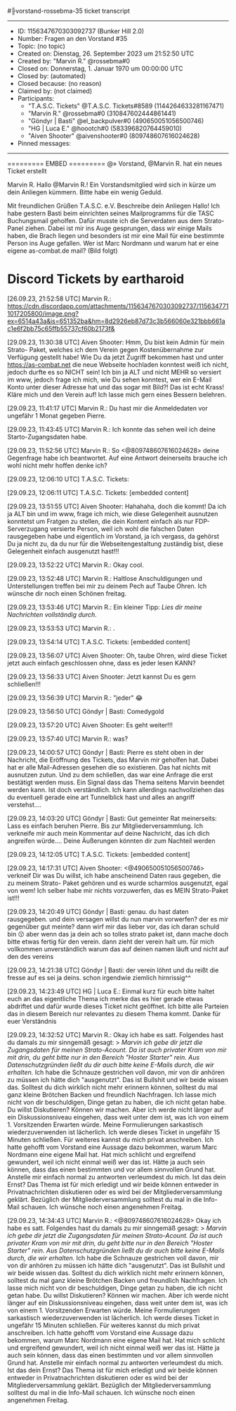 #╟vorstand-rossebma-35 ticket transcript

---

* ID: 1156347670303092737 (Bunker Hill 2.0)
* Number: Fragen an den Vorstand #35
* Topic: (no topic)
* Created on: Dienstag, 26. September 2023 um 21:52:50 UTC
* Created by: "Marvin R." @rossebma#0
* Closed on: Donnerstag, 1. Januar 1970 um 00:00:00 UTC
* Closed by: (automated)
* Closed because: (no reason)
* Claimed by: (not claimed)
* Participants:
  * "T.A.S.C. Tickets" @T.A.S.C. Tickets#8589 (1144264633281167471)
  * "Marvin R." @rossebma#0 (310847602444861441)
  * "Göndyr | Basti" @el_backpulver#0 (490650051056500746)
  * "HG | Luca E." @hoootch#0 (583396820764459010)
  * "Aiven Shooter" @aivenshooter#0 (809748607616024628)
* Pinned messages: 

---
========= EMBED =========
@» Vorstand,
@Marvin R. hat ein neues Ticket erstellt

Marvin R.
Hallo @Marvin R.!
Ein Vorstandsmitglied wird sich in kürze um dein Anliegen kümmern. Bitte habe ein wenig Geduld.

Mit freundlichen Grüßen
T.A.S.C. e.V.
Beschreibe dein Anliegen
Hallo!
Ich habe gestern Basti beim einrichten seines Mailprogramms für die TASC Buchungsmail geholfen. Dafür musste ich die Serverdaten aus dem Strato-Panel ziehen. Dabei ist mir ins Auge gesprungen, dass wir einige Mails haben, die Brach liegen und besonders ist mir eine Mail für eine bestimmte Person ins Auge gefallen. Wer ist Marc Nordmann und warum hat er eine eigene as-combat.de mail? (Bild folgt)

Discord Tickets by eartharoid
=========================

<M01> [26.09.23, 21:52:58 UTC] Marvin R.: 
	https://cdn.discordapp.com/attachments/1156347670303092737/1156347711017205800/image.png?ex=6514a43a&is=651352ba&hm=8d2926eb87d73c3b566060e321bbb661ac1e6f2bb75c65ffb55737cf60b2173f&

<M02> [29.09.23, 11:30:38 UTC] Aiven Shooter: Hmm, Du bist kein Admin für mein Strato- Paket, welches ich dem Verein gegen Kostenübernahme zur Verfügung gestellt habe! Wie Du da jetzt Zugriff bekommen hast und unter https://as-combat.net die neue Webseite hochladen konntest weiß ich nicht, jedoch durfte es so NICHT sein! Ich bin ja ALT und nicht MEHR so versiert im www, jedoch frage ich mich, wie Du sehen konntest, wer ein E-Mail Konto unter dieser Adresse hat und das sogar mit Bild?! Das ist echt Krass! Kläre mich und den Verein auf! Ich lasse mich gern eines Bessern belehren.

<M03> [29.09.23, 11:41:17 UTC] Marvin R.: Du hast mir die Anmeldedaten vor ungefähr 1 Monat gegeben Pierre.

<M04> [29.09.23, 11:43:45 UTC] Marvin R.: Ich konnte das sehen weil ich deine Starto-Zugangsdaten habe.

<M05> [29.09.23, 11:52:56 UTC] Marvin R.: So <@809748607616024628> deine Gegenfrage habe ich beantwortet. Auf eine Antwort deinerseits brauche ich wohl nicht mehr hoffen denke ich?

<M06> [29.09.23, 12:06:10 UTC] T.A.S.C. Tickets: 

<M07> [29.09.23, 12:06:11 UTC] T.A.S.C. Tickets: 
	[embedded content]

<M08> [29.09.23, 13:51:55 UTC] Aiven Shooter: Hahahaha, doch die kommt! Da ich ja ALT bin und im www, frage ich mich, wie diese Gelegenheit ausnutzen konntetst um Fratgen zu stellen, die dein Kontent einfach als nur FDP- Serverzugang versierte Person, weil ich wohl die falschen Daten rausgegeben habe und eigentlich im Vorstand, ja ich vergass, da gehörst Du ja nicht zu, da du nur für die Webseitengestaltung zuständig bist, diese Gelegenheit einfach ausgenutzt hast!!!

<M09> [29.09.23, 13:52:22 UTC] Marvin R.: Okay cool.

<M10> [29.09.23, 13:52:48 UTC] Marvin R.: Haltlose Anschuldigungen und Unterstellungen treffen bei mir zu deinem Pech auf Taube Ohren. Ich wünsche dir noch einen Schönen freitag.

<M11> [29.09.23, 13:53:46 UTC] Marvin R.: Ein kleiner Tipp:
	*Lies dir meine Nachrichten vollständig durch.*

<M12> [29.09.23, 13:53:53 UTC] Marvin R.: .

<M13> [29.09.23, 13:54:14 UTC] T.A.S.C. Tickets: 
	[embedded content]

<M14> [29.09.23, 13:56:07 UTC] Aiven Shooter: Oh, taube Ohren, wird diese Ticket jetzt auch einfach geschlossen ohne, dass es jeder lesen KANN?

<M15> [29.09.23, 13:56:33 UTC] Aiven Shooter: Jetzt kannst Du es gern schließen!!!

<M16> [29.09.23, 13:56:39 UTC] Marvin R.: "jeder" 😂

<M17> [29.09.23, 13:56:50 UTC] Göndyr | Basti: Comedygold

<M18> [29.09.23, 13:57:20 UTC] Aiven Shooter: Es geht weiter!!!

<M19> [29.09.23, 13:57:40 UTC] Marvin R.: was?

<M20> [29.09.23, 14:00:57 UTC] Göndyr | Basti: Pierre es steht oben in der Nachricht, die Eröffnung des Tickets, das Marvin mir geholfen hat. Dabei hat er alle Mail-Adressen gesehen die so existieren. Das hat nichts mit ausnutzen zutun. Und zu dem schließen, das war eine Anfrage die erst bestätigt werden muss. Ein Signal dass das Thema seitens Marvin beendet werden kann. Ist doch verständlich. Ich kann allerdings nachvollziehen das du eventuell gerade eine art Tunnelblick hast und alles an angriff verstehst....

<M21> [29.09.23, 14:03:20 UTC] Göndyr | Basti: Gut gemeinter Rat meinerseits: Lass es einfach beruhen Pierre. Bis zur Mitgliederversammlung. Ich verkneife mir auch mein Kommentar auf deine Nachricht, das ich dich angreifen würde.... Deine Äußerungen könnten dir zum Nachteil werden

<M22> [29.09.23, 14:12:05 UTC] T.A.S.C. Tickets: 
	[embedded content]

<M23> [29.09.23, 14:17:31 UTC] Aiven Shooter: <@490650051056500746> verkneif Dir was Du willst, ich habe anscheinend Daten raus gegeben, die zu meinem Strato- Paket gehören und es wurde scharmlos ausgenutzt, egal von wem! Ich selber habe mir nichts vorzuwerfen, das es MEIN Strato-Paket ist!!!

<M24> [29.09.23, 14:20:49 UTC] Göndyr | Basti: genau. du hast daten rausgegeben. und dein versagen willst du nun marvin vorwerfen? der es mir gegenüber gut meinte? dann wirf mir das lieber vor, das ich daran schuld bin 😗
	aber wenn das ja dein ach so tolles strato paket ist, dann mache doch bitte etwas fertig für den verein. dann zieht der verein halt um. für mich vollkommen unverständlich warum das auf deinen namen läuft und nicht auf den des vereins

<M25> [29.09.23, 14:21:38 UTC] Göndyr | Basti: der verein löhnt und du reißt die fresse auf es sei ja deins. schon irgendwie ziemlich hirnrissig^^

<M26> [29.09.23, 14:23:49 UTC] HG | Luca E.: Einmal kurz für euch bitte haltet euch an das eigentliche Thema ich merke das es hier gerade etwas abdriftet und dafür wurde dieses Ticket nicht geöffnet.
Ich bitte alle Parteien das in diesem Bereich nur relevantes zu diesem Thema kommt.
Danke für euer Verständnis

<M27> [29.09.23, 14:32:52 UTC] Marvin R.: Okay ich habe es satt.
	Folgendes hast du damals zu mir sinngemäß gesagt:
	> *Marvin ich gebe dir jetzt die Zugangsdaten für meinen Strato-Acount. Da ist auch privater Kram von mir mit drin, du geht bitte nur in den Bereich "Hoster Starter" rein. Aus Datenschutzgründen ließt du dir auch bitte keine E-Mails durch, die wir erhalten.*
	Ich habe die Schnauze gestrichen voll davon, mir von dir anhören zu müssen ich hätte dich "ausgenutzt". Das ist Bullshit und wir beide wissen das. Solltest du dich wirklich nicht mehr erinnern können, solltest du mal ganz kleine Brötchen Backen und freundlich Nachfragen. Ich lasse mich nicht von dir beschuldigen, Dinge getan zu haben, die ich nicht getan habe. 
Du willst Diskutieren? Können wir machen. Aber ich werde nicht länger auf ein Diskussionsniveau eingehen, dass weit unter dem ist, was ich von einem 1. Vorsitzenden Erwarten würde. Meine Formulierungen sarkastisch wiederzuverwenden ist lächerlich.
Ich werde dieses Ticket in ungefähr 15 Minuten schließen. Für weiteres kannst du mich privat anschreiben. Ich hatte gehofft vom Vorstand eine Aussage dazu bekommen, warum Marc Nordmann eine eigene Mail hat. Hat mich schlicht und ergreifend gewundert, weil ich nicht einmal weiß wer das ist. Hätte ja auch sein können, dass das einen bestimmten und vor allem sinnvollen Grund hat. Anstelle mir einfach normal zu antworten verleumdest du mich. Ist das dein Ernst? 
Das Thema ist für mich erledigt und wir beide können entweder in Privatnachrichten diskutieren oder es wird bei der Mitgliederversammlung geklärt. Bezüglich der Mitgliederversammlung solltest du mal in die Info-Mail schauen. 
Ich wünsche noch einen angenehmen Freitag.

<M28> [29.09.23, 14:34:43 UTC] Marvin R.: <@809748607616024628> 
	Okay ich habe es satt.
	Folgendes hast du damals zu mir sinngemäß gesagt:
	> *Marvin ich gebe dir jetzt die Zugangsdaten für meinen Strato-Acount. Da ist auch privater Kram von mir mit drin, du geht bitte nur in den Bereich "Hoster Starter" rein. Aus Datenschutzgründen ließt du dir auch bitte keine E-Mails durch, die wir erhalten.*
	Ich habe die Schnauze gestrichen voll davon, mir von dir anhören zu müssen ich hätte dich "ausgenutzt". Das ist Bullshit und wir beide wissen das. Solltest du dich wirklich nicht mehr erinnern können, solltest du mal ganz kleine Brötchen Backen und freundlich Nachfragen. Ich lasse mich nicht von dir beschuldigen, Dinge getan zu haben, die ich nicht getan habe. 
Du willst Diskutieren? Können wir machen. Aber ich werde nicht länger auf ein Diskussionsniveau eingehen, dass weit unter dem ist, was ich von einem 1. Vorsitzenden Erwarten würde. Meine Formulierungen sarkastisch wiederzuverwenden ist lächerlich.
Ich werde dieses Ticket in ungefähr 15 Minuten schließen. Für weiteres kannst du mich privat anschreiben. Ich hatte gehofft vom Vorstand eine Aussage dazu bekommen, warum Marc Nordmann eine eigene Mail hat. Hat mich schlicht und ergreifend gewundert, weil ich nicht einmal weiß wer das ist. Hätte ja auch sein können, dass das einen bestimmten und vor allem sinnvollen Grund hat. Anstelle mir einfach normal zu antworten verleumdest du mich. Ist das dein Ernst? 
Das Thema ist für mich erledigt und wir beide können entweder in Privatnachrichten diskutieren oder es wird bei der Mitgliederversammlung geklärt. Bezüglich der Mitgliederversammlung solltest du mal in die Info-Mail schauen. 
Ich wünsche noch einen angenehmen Freitag.

